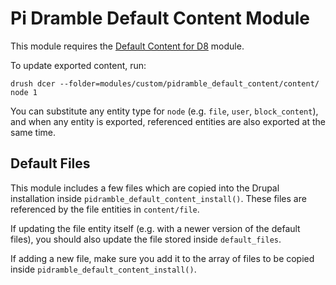 # Pi Dramble Default Content Module

This module requires the [Default Content for D8](https://www.drupal.org/project/default_content) module.

To update exported content, run:

    drush dcer --folder=modules/custom/pidramble_default_content/content/ node 1

You can substitute any entity type for `node` (e.g. `file`, `user`, `block_content`), and when any entity is exported, referenced entities are also exported at the same time.

## Default Files

This module includes a few files which are copied into the Drupal installation inside `pidramble_default_content_install()`. These files are referenced by the file entities in `content/file`.

If updating the file entity itself (e.g. with a newer version of the default files), you should also update the file stored inside `default_files`.

If adding a new file, make sure you add it to the array of files to be copied inside `pidramble_default_content_install()`.
